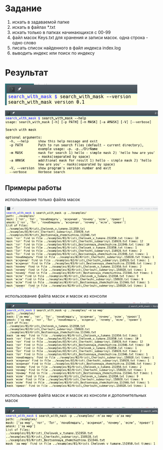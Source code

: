 # Задание

1. искать в задаваемой папке
2. искать в файлах *.txt
3. искать только в папках начинающихся с 00-99
4. файл масок Keys.txt для хранения и записи масок. одна строка - одно слово
5. писать список найденного в файл индекса index.log
6. выводить индекс или поиск по индексу


# Результат

![версия](images/version.png "версия")

![получение помощи](images/help.png "help")

## Примеры работы

использование только файла масок

![пример использования 1](images/example_key_file.png "example1")

использование файла масок и масок из консоли

![пример использования 2](images/example_key_and_mask.png "example2")


использование файла масок и масок из консоли и дополнительных масок

![пример использования 3](images/example_key_and_amask.png "example3")
